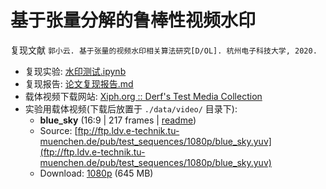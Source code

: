 
# 基于张量分解的鲁棒性视频水印

复现文献 `郭小云. 基于张量的视频水印相关算法研究[D/OL]. 杭州电子科技大学, 2020.`

- 复现实验: [水印测试.ipynb](./%E6%B0%B4%E5%8D%B0%E6%B5%8B%E8%AF%95.ipynb)
- 复现报告: [论文复现报告.md](./doc/%E8%AE%BA%E6%96%87%E5%A4%8D%E7%8E%B0%E6%8A%A5%E5%91%8A.md)
- 载体视频下载网站: [Xiph.org :: Derf's Test Media Collection](https://media.xiph.org/video/derf/)
- 实验用载体视频(下载后放置于 `./data/video/` 目录下):
  - **blue\_sky** (16:9 | 217 frames | [readme](https://media.xiph.org/video/derf/ftp.ldv.e-technik.tu-muenchen.de/pub/test_sequences/1080p/ReadMe_1080p.txt))
  - Source: [ftp://ftp.ldv.e-technik.tu-muenchen.de/pub/test_sequences/1080p/blue_sky.yuv](ftp://ftp.ldv.e-technik.tu-muenchen.de/pub/test_sequences/1080p/blue_sky.yuv)
  - Download: [1080p](https://media.xiph.org/video/derf/y4m/blue_sky_1080p25.y4m) (645 MB)
